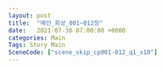 ```yaml
---
layout: post
title:  "메인_회상_001~012장"
date:   2021-07-30 07:00:00 +0000
categories: Main
Tags: Story Main
SceneCode: ["scene_skip_cp001-012_q1_s10"]
---
```

